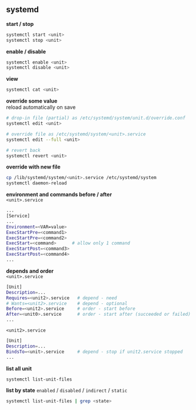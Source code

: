 systemd
---

**start / stop**
```sh
systemctl start <unit>
systemctl stop <unit>
```

**enable / disable**
```sh
systemctl enable <unit>
systemctl disable <unit>
```

**view**
```sh
systemctl cat <unit>
```

**override some value**  
reload automatically on save
```sh
# drop-in file (partial) as /etc/systemd/system/unit.d/override.conf
systemctl edit <unit>

# override file as /etc/systemd/system/<unit>.service
systemctl edit --full <unit>

# revert back
systemctl revert <unit>
```

**override with new file**
```sh
cp /lib/systemd/system/<unit>.service /etc/systemd/system
systemctl daemon-reload
```

**environment and commands before / after**  
`<unit>.service`  
```sh
...
[Service]
...
Environment=<VAR=value>
ExecStartPre=<command1>
ExecStartPre=<command2>
ExecStart=<command>      # allow only 1 command
ExecStartPost=<command3>
ExecStartPost=<command4>
...
```

**depends and order**  
`<unit>.service`  
```sh
[Unit]
Description=...
Requires=<unit2>.service   # depend - need
# Wants=<unit2>.service    # depend - optional
Before=<unit2>.service     # order - start before
After=<unit0>.service      # order - start after (succeeded or failed)
...
```
`<unit2>.service`  
```sh
[Unit]
Description=...
BindsTo=<unit>.service     # depend - stop if unit2.service stopped
...
```

**list all unit**
```sh
systemctl list-unit-files
```

**list by state** `enabled` / `disabled` / `indirect` / `static`  
```sh
systemctl list-unit-files | grep <state>
```

